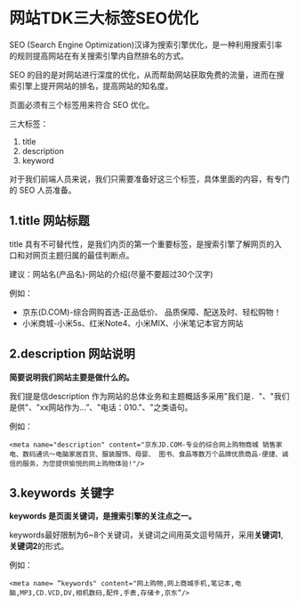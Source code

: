 # 网站TDK三大标签SEO优化

SEO (Search Engine Optimization)汉译为搜索引擎优化，是一种利用搜索引率的规则提高网站在有关搜索引擎内自然排名的方式。

SEO 的目的是对网站进行深度的优化，从而帮助网站获取免费的流量，进而在搜索引擎上提开网站的排名，提高网站的知名度。

页面必须有三个标签用来符合 SEO 优化。

三大标签：

1. title
2. description
3. keyword

对于我们前端人员来说，我们只需要准备好这三个标签，具体里面的内容，有专门的 SEO 人员准备。

## 1.title 网站标题

title 具有不可替代性，是我们内页的第一个重要标签，是搜索引擎了解网页的入口和对网页主题归属的最佳判断点。

建议：网站名(产品名)-网站的介绍(尽量不要超过30个汉字)

例如：

* 京东(D.COM)-综合网购首选-正品低价、 品质保障、配送及时、轻松购物！
* 小米商城-小米5s、红米Note4、小米MIX、小米笔记本官方网站

## 2.description 网站说明

**简要说明我们网站主要是做什么的。**

我们提是信description 作为网站的总体业务和主题概話多采用"我们是．"、"我们是供"、"xx网站作为…”、"电话：010."、"之类语句。

例如：

    <meta name="description" content="京东JD.COM-专业的综合网上购物商城 销售家电、数码通讯～电脑家居百货、服装服饰、母婴、 图书、食品等数万个品牌优质商品-便捷、诚信的服务，为您提供愉悦的网上购物体验!"/>

## 3.keywords 关键字

**keywords 是页面关键词，是搜索引擎的关注点之一。**

keywords最好限制为6~8个关键词，关键词之间用英文逗号隔开，采用**关键词1**,**关键词2**的形式。

例如：

    <meta name= “keywords" content="网上购物,网上商城手机,笔记本,电脑,MP3,CD.VCD,DV,相机数码,配件,手表,存储卡,京东”/>


